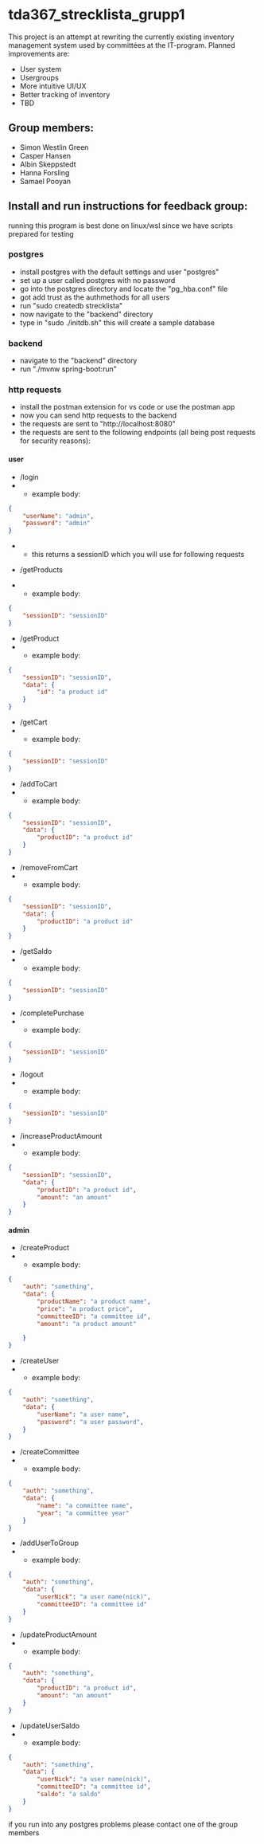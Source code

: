 # tda367_strecklista_grupp1
This project is an attempt at rewriting the currently existing inventory management system used by committées at the IT-program.
Planned improvements are:
- User system
- Usergroups
- More intuitive UI/UX
- Better tracking of inventory
- TBD


## Group members:
- Simon Westlin Green
- Casper Hansen
- Albin Skeppstedt
- Hanna Forsling
- Samael Pooyan

## Install and run instructions for feedback group:
running this program is best done on linux/wsl since we have scripts prepared for testing
### postgres
- install postgres with the default settings and user "postgres"
- set up a user called postgres with no password
- go into the postgres directory and locate the "pg_hba.conf" file
- got add trust as the authmethods for all users
- run "sudo createdb strecklista"
- now navigate to the "backend" directory
- type in "sudo ./initdb.sh" this will create a sample database
### backend
- navigate to the "backend" directory
- run "./mvnw spring-boot:run"
### http requests
- install the postman extension for vs code or use the postman app
- now you can send http requests to the backend
- the requests are sent to "http://localhost:8080"
- the requests are sent to the following endpoints (all being post requests for security reasons):

#### user
- /login
- - example body:
```json
{
    "userName": "admin",
    "password": "admin"
}
```
- - this returns a sessionID which you will use for following requests

- /getProducts
- - example body:
```json
{
    "sessionID": "sessionID"
}
```
- /getProduct
- - example body:
```json
{
    "sessionID": "sessionID",
    "data": {
        "id": "a product id"
    }
}
```
- /getCart
- - example body:
```json
{
    "sessionID": "sessionID"
}
```
- /addToCart
- - example body:
```json
{
    "sessionID": "sessionID",
    "data": {
        "productID": "a product id"
    }
}
```
- /removeFromCart
- - example body:
```json
{
    "sessionID": "sessionID",
    "data": {
        "productID": "a product id"
    }
}
```
- /getSaldo
- - example body:
```json
{
    "sessionID": "sessionID"
}
```
- /completePurchase
- - example body:
```json
{
    "sessionID": "sessionID"
}
```
- /logout
- - example body:
```json
{
    "sessionID": "sessionID"
}
```

- /increaseProductAmount
- - example body:
```json
{
    "sessionID": "sessionID",
    "data": {
        "productID": "a product id",
        "amount": "an amount"
    }
}
```

#### admin
- /createProduct
- - example body:
```json
{
    "auth": "something",
    "data": {
        "productName": "a product name",
        "price": "a product price",
        "committeeID": "a committee id",
        "amount": "a product amount"

    }
}
```
- /createUser
- - example body:
```json
{
    "auth": "something",
    "data": {
        "userName": "a user name",
        "password": "a user password",
    }
}
```
- /createCommittee
- - example body:
```json
{
    "auth": "something",
    "data": {
        "name": "a committee name",
        "year": "a committee year"
    }
}
```
- /addUserToGroup
- - example body:
```json
{
    "auth": "something",
    "data": {
        "userNick": "a user name(nick)",
        "committeeID": "a committee id"
    }
}
```
- /updateProductAmount
- - example body:
```json
{
    "auth": "something",
    "data": {
        "productID": "a product id",
        "amount": "an amount"
    }
}
```
- /updateUserSaldo
- - example body:
```json
{
    "auth": "something",
    "data": {
        "userNick": "a user name(nick)",
        "committeeID": "a committee id",
        "saldo": "a saldo"
    }
}
```




 if you run into any postgres problems please contact one of the group members
